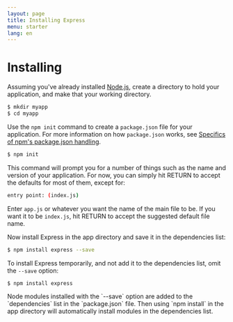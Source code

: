 ```yaml
---
layout: page
title: Installing Express
menu: starter
lang: en
---
```


# Installing

Assuming you've already installed [Node.js](https://nodejs.org/), create a directory to hold your application,
and make that your working directory.

~~~sh
$ mkdir myapp
$ cd myapp
~~~

Use the `npm init` command to create a `package.json` file for your application.
For more information on how `package.json` works, see [Specifics of npm's package.json handling](https://docs.npmjs.com/files/package.json).

~~~sh
$ npm init
~~~

This command will prompt you for a number of things such as the name and version of your application.
For now, you can simply hit RETURN to accept the defaults for most of them, except for:

~~~sh
entry point: (index.js)
~~~

Enter `app.js` or whatever you want the name of the main file to be. If you want it to be `index.js`, hit RETURN to accept the suggested default file name.

Now install Express in the app directory and save it in the dependencies list:

~~~sh
$ npm install express --save
~~~

To install Express temporarily, and not add it to the dependencies list, omit the `--save` option:

~~~sh
$ npm install express
~~~

<div class="doc-box doc-info" markdown="1">
Node modules installed with the `--save` option are added to the `dependencies` list in the `package.json` file.
Then using `npm install` in the app directory will automatically install modules in the dependencies list.
</div>
